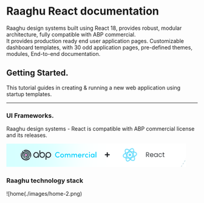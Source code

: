 # Raaghu React documentation

Raaghu design systems built using React 18, provides robust, modular architecture, fully compatible with ABP commercial.  
It provides production ready end user application pages. Customizable dashboard templates, with 30 odd application pages, pre-defined themes, modules, End-to-end documentation.  


## Getting Started. 

This tutorial guides in creating & running a new web application using startup templates. 

---

###  UI Frameworks. 

Raaghu design systems - React is compatible with ABP commercial license  and its releases. 

![home image](./images/home-1.png)


### Raaghu technology stack 

![home(./images/home-2.png)
